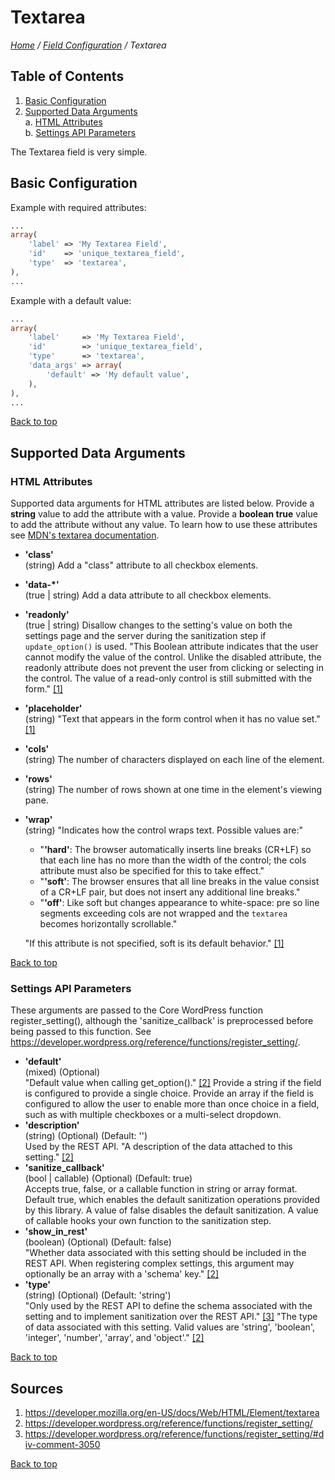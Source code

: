 # Textarea

*[Home](../../README.md) / [Field Configuration](../field-configuration.md) / Textarea*

## Table of Contents

1. [Basic Configuration](#basic-configuration)
2. [Supported Data Arguments](#supported-data-arguments)  
   a. [HTML Attributes](#html-attributes)  
   b. [Settings API Parameters](#settings-api-parameters)

The Textarea field is very simple.

## Basic Configuration

Example with required attributes:

```php
...
array(
	'label' => 'My Textarea Field',
	'id'    => 'unique_textarea_field',
	'type'  => 'textarea',
),
...
```

Example with a default value:

```php
...
array(
	'label'     => 'My Textarea Field',
	'id'        => 'unique_textarea_field',
	'type'      => 'textarea',
	'data_args' => array(
		'default' => 'My default value',
	),
),
...
```

[Back to top](#textarea)

## Supported Data Arguments

### HTML Attributes

Supported data arguments for HTML attributes are listed below. Provide a **string** value to add the attribute with a value. Provide a **boolean true** value to add the attribute without any value. To learn how to use these attributes see [MDN's textarea documentation](https://developer.mozilla.org/en-US/docs/Web/HTML/Element/textarea).

* __'class'__  
  (string) Add a "class" attribute to all checkbox elements.
* __'data-*'__  
  (true | string) Add a data attribute to all checkbox elements.
* __'readonly'__  
  (true | string) Disallow changes to the setting's value on both the settings page and the server during the sanitization step if `update_option()` is used. "This Boolean attribute indicates that the user cannot modify the value of the control. Unlike the disabled attribute, the readonly attribute does not prevent the user from clicking or selecting in the control. The value of a read-only control is still submitted with the form." [[1]](#sources)
* __'placeholder'__  
  (string) "Text that appears in the form control when it has no value set." [[1]](#sources)
* __'cols'__  
  (string) The number of characters displayed on each line of the element.
* __'rows'__  
  (string) The number of rows shown at one time in the element's viewing pane.
* __'wrap'__  
  (string) "Indicates how the control wraps text. Possible values are:"  
  * "__'hard'__: The browser automatically inserts line breaks (CR+LF) so that each line has no more than the width of the control; the cols attribute must also be specified for this to take effect."  
  * "__'soft'__: The browser ensures that all line breaks in the value consist of a CR+LF pair, but does not insert any additional line breaks."  
  * "__'off'__: Like soft but changes appearance to white-space: pre so line segments exceeding cols are not wrapped and the `textarea` becomes horizontally scrollable."
  
  "If this attribute is not specified, soft is its default behavior." [[1]](#sources)

[Back to top](#textarea)

### Settings API Parameters

These arguments are passed to the Core WordPress function register_setting(), although the 'sanitize_callback' is preprocessed before being passed to this function. See https://developer.wordpress.org/reference/functions/register_setting/.

* __'default'__  
  (mixed) (Optional)  
  "Default value when calling get_option()." [[2]](#sources) Provide a string if the field is configured to provide a single choice. Provide an array if the field is configured to allow the user to enable more than once choice in a field, such as with multiple checkboxes or a multi-select dropdown.
* __'description'__  
  (string) (Optional) (Default: '')  
  Used by the REST API. "A description of the data attached to this setting." [[2]](#sources)
* __'sanitize_callback'__  
  (bool | callable) (Optional) (Default: true)  
  Accepts true, false, or a callable function in string or array format. Default true, which enables the default sanitization operations provided by this library. A value of false disables the default sanitization. A value of callable hooks your own function to the sanitization step.
* __'show_in_rest'__  
  (boolean) (Optional) (Default: false)  
  "Whether data associated with this setting should be included in the REST API. When registering complex settings, this argument may optionally be an array with a 'schema' key." [[2]](#sources)
* __'type'__  
  (string) (Optional) (Default: 'string')  
  "Only used by the REST API to define the schema associated with the setting and to implement sanitization over the REST API." [[3]](#sources) "The type of data associated with this setting. Valid values are 'string', 'boolean', 'integer', 'number', 'array', and 'object'." [[2]](#sources)

[Back to top](#textarea)

## Sources

1. https://developer.mozilla.org/en-US/docs/Web/HTML/Element/textarea
2. https://developer.wordpress.org/reference/functions/register_setting/
3. https://developer.wordpress.org/reference/functions/register_setting/#div-comment-3050

[Back to top](#textarea)
